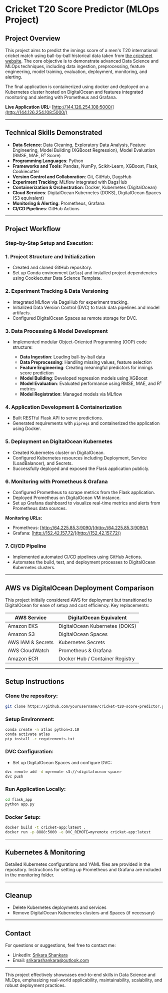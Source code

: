 # Cricket T20 Score Predictor (MLOps Project)

## Project Overview

This project aims to predict the innings score of a men's T20 international cricket match using ball-by-ball historical data taken from [the cricsheet website](https://cricsheet.org/). The core objective is to demonstrate advanced Data Science and MLOps techniques, including data ingestion, preprocessing, feature engineering, model training, evaluation, deployment, monitoring, and alerting.

The final application is containerized using docker and deployed on a Kubernetes cluster hosted on DigitalOcean and features integrated monitoring and alerting with Prometheus and Grafana.

**Live Application URL:** [http://144.126.254.108:5000/](http://144.126.254.108:5000/)


---

## Technical Skills Demonstrated

* **Data Science**: Data Cleaning, Exploratory Data Analysis, Feature Engineering, Model Building (XGBoost Regression), Model Evaluation (RMSE, MAE, R² Score)
* **Programming Languages**: Python
* **Frameworks and Tools**: Pandas, NumPy, Scikit-Learn, XGBoost, Flask, Cookiecutter
* **Version Control and Collaboration**: Git, GitHub, DagsHub
* **Experiment Tracking**: MLflow integrated with DagsHub
* **Containerization & Orchestration**: Docker, Kubernetes (DigitalOcean)
* **Cloud Services**: DigitalOcean Kubernetes (DOKS), DigitalOcean Spaces (S3 equivalent)
* **Monitoring & Alerting**: Prometheus, Grafana
* **CI/CD Pipelines**: GitHub Actions

---

## Project Workflow

### Step-by-Step Setup and Execution:

### 1. Project Structure and Initialization

* Created and cloned GitHub repository.
* Set up Conda environment (`atlas`) and installed project dependencies using Cookiecutter Data Science Template.

### 2. Experiment Tracking & Data Versioning

* Integrated MLflow via DagsHub for experiment tracking.
* Initialized Data Version Control (DVC) to track data pipelines and model artifacts.
* Configured DigitalOcean Spaces as remote storage for DVC.

### 3. Data Processing & Model Development

* Implemented modular Object-Oriented Programming (OOP) code structure:

  * **Data Ingestion**: Loading ball-by-ball data
  * **Data Preprocessing**: Handling missing values, feature selection
  * **Feature Engineering**: Creating meaningful predictors for innings score prediction
  * **Model Building**: Developed regression models using XGBoost
  * **Model Evaluation**: Evaluated performance using RMSE, MAE, and R² metrics
  * **Model Registration**: Managed models via MLflow

### 4. Application Development & Containerization

* Built RESTful Flask API to serve predictions.
* Generated requirements with `pipreqs` and containerized the application using Docker.

### 5. Deployment on DigitalOcean Kubernetes

* Created Kubernetes cluster on DigitalOcean.
* Configured Kubernetes resources including Deployment, Service (LoadBalancer), and Secrets.
* Successfully deployed and exposed the Flask application publicly.

### 6. Monitoring with Prometheus & Grafana

* Configured Prometheus to scrape metrics from the Flask application.
* Deployed Prometheus on DigitalOcean VM instance.
* Set up Grafana dashboard to visualize real-time metrics and alerts from Prometheus data sources.

**Monitoring URLs:**

* Prometheus: [http://64.225.85.3:9090/](http://64.225.85.3:9090/)
* Grafana: [http://152.42.157.72/](http://152.42.157.72/)

### 7. CI/CD Pipeline

* Implemented automated CI/CD pipelines using GitHub Actions.
* Automates the build, test, and deployment processes to DigitalOcean Kubernetes clusters.

---

## AWS vs DigitalOcean Deployment Comparison

This project initially considered AWS for deployment but transitioned to DigitalOcean for ease of setup and cost efficiency. Key replacements:

| AWS Service       | DigitalOcean Equivalent         |
| ----------------- | ------------------------------- |
| Amazon EKS        | DigitalOcean Kubernetes (DOKS)  |
| Amazon S3         | DigitalOcean Spaces             |
| AWS IAM & Secrets | Kubernetes Secrets              |
| AWS CloudWatch    | Prometheus & Grafana            |
| Amazon ECR        | Docker Hub / Container Registry |

---

## Setup Instructions

### Clone the repository:

```bash
git clone https://github.com/yourusername/cricket-t20-score-predictor.git
```

### Setup Environment:

```bash
conda create -n atlas python=3.10
conda activate atlas
pip install -r requirements.txt
```

### DVC Configuration:

* Set up DigitalOcean Spaces and configure DVC:

```bash
dvc remote add -d myremote s3://<digitalocean-space>
dvc push
```

### Run Application Locally:

```bash
cd flask_app
python app.py
```

### Docker Setup:

```bash
docker build -t cricket-app:latest .
docker run -p 8888:5000 -e DVC_REMOTE=myremote cricket-app:latest
```

---

## Kubernetes & Monitoring

Detailed Kubernetes configurations and YAML files are provided in the repository. Instructions for setting up Prometheus and Grafana are included in the monitoring folder.

---

## Cleanup

* Delete Kubernetes deployments and services
* Remove DigitalOcean Kubernetes clusters and Spaces (if necessary)

---

## Contact

For questions or suggestions, feel free to contact me:

* LinkedIn: [Srikara Shankara](https://www.linkedin.com/in/srikarashankara/)
* Email: [srikarashankara@outlook.com](srikarashankara@outlook.com)

---

This project effectively showcases end-to-end skills in Data Science and MLOps, emphasizing real-world applicability, maintainability, scalability, and robust deployment practices.
